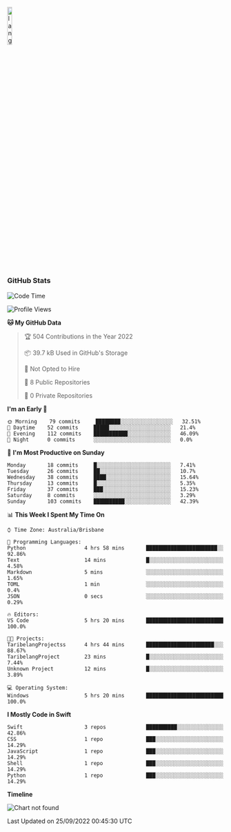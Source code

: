 <p align="left"><img width=15%" src="https://github.com/alansmathew/alansmathew/raw/master/lang.gif" alt="lang image here" /></p>

# <h3 align="left">GitHub Stats</h3>

<!--START_SECTION:waka-->
![Code Time](http://img.shields.io/badge/Code%20Time-38%20hrs%201%20min-blue)

![Profile Views](http://img.shields.io/badge/Profile%20Views-0-blue)

**🐱 My GitHub Data** 

> 🏆 504 Contributions in the Year 2022
 > 
> 📦 39.7 kB Used in GitHub's Storage 
 > 
> 🚫 Not Opted to Hire
 > 
> 📜 8 Public Repositories 
 > 
> 🔑 0 Private Repositories  
 > 
**I'm an Early 🐤** 

```text
🌞 Morning    79 commits     ████████░░░░░░░░░░░░░░░░░   32.51% 
🌆 Daytime    52 commits     █████░░░░░░░░░░░░░░░░░░░░   21.4% 
🌃 Evening    112 commits    ███████████░░░░░░░░░░░░░░   46.09% 
🌙 Night      0 commits      ░░░░░░░░░░░░░░░░░░░░░░░░░   0.0%

```
📅 **I'm Most Productive on Sunday** 

```text
Monday       18 commits     █░░░░░░░░░░░░░░░░░░░░░░░░   7.41% 
Tuesday      26 commits     ██░░░░░░░░░░░░░░░░░░░░░░░   10.7% 
Wednesday    38 commits     ████░░░░░░░░░░░░░░░░░░░░░   15.64% 
Thursday     13 commits     █░░░░░░░░░░░░░░░░░░░░░░░░   5.35% 
Friday       37 commits     ███░░░░░░░░░░░░░░░░░░░░░░   15.23% 
Saturday     8 commits      ░░░░░░░░░░░░░░░░░░░░░░░░░   3.29% 
Sunday       103 commits    ██████████░░░░░░░░░░░░░░░   42.39%

```


📊 **This Week I Spent My Time On** 

```text
⌚︎ Time Zone: Australia/Brisbane

💬 Programming Languages: 
Python                   4 hrs 58 mins       ███████████████████████░░   92.86% 
Text                     14 mins             █░░░░░░░░░░░░░░░░░░░░░░░░   4.58% 
Markdown                 5 mins              ░░░░░░░░░░░░░░░░░░░░░░░░░   1.65% 
TOML                     1 min               ░░░░░░░░░░░░░░░░░░░░░░░░░   0.4% 
JSON                     0 secs              ░░░░░░░░░░░░░░░░░░░░░░░░░   0.29%

🔥 Editors: 
VS Code                  5 hrs 20 mins       █████████████████████████   100.0%

🐱‍💻 Projects: 
TaribelangProjectss      4 hrs 44 mins       ██████████████████████░░░   88.67% 
TaribelangProject        23 mins             █░░░░░░░░░░░░░░░░░░░░░░░░   7.44% 
Unknown Project          12 mins             █░░░░░░░░░░░░░░░░░░░░░░░░   3.89%

💻 Operating System: 
Windows                  5 hrs 20 mins       █████████████████████████   100.0%

```

**I Mostly Code in Swift** 

```text
Swift                    3 repos             ██████████░░░░░░░░░░░░░░░   42.86% 
CSS                      1 repo              ███░░░░░░░░░░░░░░░░░░░░░░   14.29% 
JavaScript               1 repo              ███░░░░░░░░░░░░░░░░░░░░░░   14.29% 
Shell                    1 repo              ███░░░░░░░░░░░░░░░░░░░░░░   14.29% 
Python                   1 repo              ███░░░░░░░░░░░░░░░░░░░░░░   14.29%

```


**Timeline**

![Chart not found](https://raw.githubusercontent.com/samh06/samh06/master/charts/bar_graph.png) 


 Last Updated on 25/09/2022 00:45:30 UTC
<!--END_SECTION:waka-->
